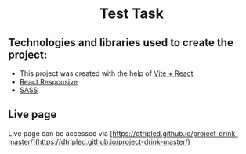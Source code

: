 <h1 align="center">Test Task</h1>
<h2 align="center">

## Technologies and libraries used to create the project:

- This project was created with the help of [Vite + React](https://github.com/vitejs/vite)
- [React Responsive](https://github.com/yocontra/react-responsive)
- [SASS](https://sass-lang.com/)

## Live page

Live page can be accessed via [https://dtripled.github.io/project-drink-master/](https://dtripled.github.io/project-drink-master/)
